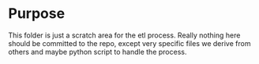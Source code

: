 
# Purpose

This folder is just a scratch area for the etl process. Really nothing here should be committed to the repo, except very specific files
we derive from others and maybe python script to handle the process.

